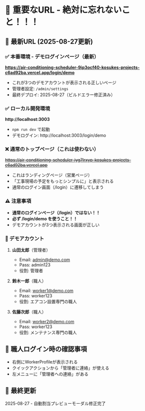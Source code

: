 # 🚨 重要なURL - 絶対に忘れないこと！！！

## 📌 最新URL (2025-08-27更新)

### ✅ 本番環境 - デモログインページ（最新）
**https://air-conditioning-scheduler-9ip3ocf40-kosukes-projects-c6ad92ba.vercel.app/login/demo**
- これが3つのデモアカウントが表示される正しいページ
- 管理者設定: `/admin/settings`
- 最終デプロイ: 2025-08-27（ビルドエラー修正済み）

### ✅ ローカル開発環境
**http://localhost:3003**
- `npm run dev` で起動
- デモログイン: http://localhost:3003/login/demo

### ❌ 通常のトップページ（これは使わない）
~~https://air-conditioning-scheduler-iyg7lrxyp-kosukes-projects-c6ad92ba.vercel.app~~
- これはランディングページ（営業ページ）
- 「工事現場の予定をもっとシンプルに」と表示される
- 通常のログイン画面（/login）に遷移してしまう

### ⚠️ 注意事項
- **通常のログインページ（/login）ではない！！**
- **必ず /login/demo を使うこと！！**
- デモアカウントが3つ表示される画面が正しい

### 📝 デモアカウント
1. **山田太郎**（管理者）
   - Email: admin@demo.com
   - Pass: admin123
   - 役割: 管理者

2. **鈴木一郎**（職人）
   - Email: worker1@demo.com  
   - Pass: worker123
   - 役割: エアコン設置専門の職人

3. **佐藤次郎**（職人）
   - Email: worker2@demo.com
   - Pass: worker123
   - 役割: メンテナンス専門の職人

## 🎯 職人ログイン時の確認事項
- 右側にWorkerProfileが表示される
- クイックアクションから「管理者に連絡」が使える
- 左メニューに「管理者への連絡」がある

## 📅 最終更新
2025-08-27 - 自動割当プレビューモーダル修正完了